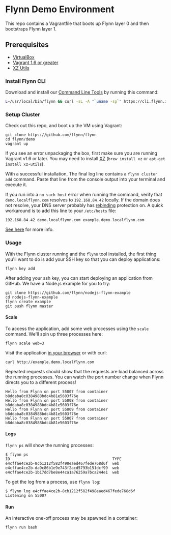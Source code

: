 # Flynn Demo Environment

This repo contains a Vagrantfile that boots up Flynn layer 0 and then bootstraps
Flynn layer 1.
## Prerequisites

* [VirtualBox](https://www.virtualbox.org/)
* [Vagrant 1.6 or greater](http://www.vagrantup.com/)
* [XZ Utils](http://tukaani.org/xz/)

### Install Flynn CLI

Download and install our [Command Line Tools](/cli) by running this command:

```bash
L=/usr/local/bin/flynn && curl -sL -A "`uname -sp`" https://cli.flynn.io/flynn.gz | zcat >$L && chmod +x $L
```

### Setup Cluster

Check out this repo, and boot up the VM using Vagrant:

```text
git clone https://github.com/flynn/flynn
cd flynn/demo
vagrant up
```

If you see an error unpackaging the box, first make sure you are running Vagrant
v1.6 or later. You may need to install [XZ](http://tukaani.org/xz/) (`brew install xz` or `apt-get
install xz-utils`).

With a successful installation, The final log line contains a `flynn cluster add` command. Paste that line from the console output into your terminal and execute it.

If you run into a `no such host` error when running the command, verify that
`demo.localflynn.com` resolves to `192.168.84.42` locally. If the domain does
not resolve, your DNS server probably has
[rebinding](https://en.wikipedia.org/wiki/DNS_rebinding) protection on. A quick
workaround is to add this line to your `/etc/hosts` file:

```text
192.168.84.42 demo.localflynn.com example.demo.localflynn.com
```

[See here](https://github.com/flynn/flynn/issues/74#issuecomment-51848061) for
more info.


### Usage

With the Flynn cluster running and the `flynn` tool installed, the first thing you'll
want to do is add your SSH key so that you can deploy applications:

```text
flynn key add
```

After adding your ssh key, you can start deploying an application from GitHub. We have a Node.js example for you to try:

```text
git clone https://github.com/flynn/nodejs-flynn-example
cd nodejs-flynn-example
flynn create example
git push flynn master
```

#### Scale

To access the application, add some web processes using the `scale`
command. We'll spin up three processes here:

```text
flynn scale web=3
```

Visit the application [in your browser](http://example.demo.localflynn.com) or with curl:

```text
curl http://example.demo.localflynn.com
```

Repeated requests should show that the requests are load balanced across the
running processes. You can watch the port number change when Flynn directs you to a different process!

```text
Hello from Flynn on port 55007 from container b8ddaba8c0384988bdc4b81e5603f76e
Hello from Flynn on port 55008 from container b8ddaba8c0384988bdc4b81e5603f76e
Hello from Flynn on port 55009 from container b8ddaba8c0384988bdc4b81e5603f76e
Hello from Flynn on port 55007 from container b8ddaba8c0384988bdc4b81e5603f76e
```

#### Logs

`flynn ps` will show the running processes:

```text
$ flynn ps
ID                                             TYPE
e4cffae4ce2b-8cb1212f582f498eaed467fede768d6f  web
e4cffae4ce2b-da9c86b1e9e743f2acd5793b151dcf99  web
e4cffae4ce2b-1b17dd7be8e44ca1a76259a7bca244e1  web
```

To get the log from a process, use `flynn log`:

```text
$ flynn log e4cffae4ce2b-8cb1212f582f498eaed467fede768d6f
Listening on 55007
```

#### Run

An interactive one-off process may be spawned in a container:

```text
flynn run bash
```
